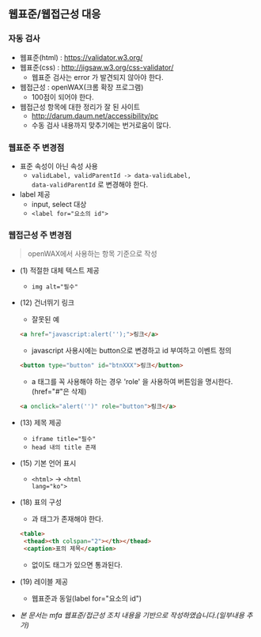 ## 웹표준/웹접근성 대응
### 자동 검사
* 웹표준(html) : https://validator.w3.org/
* 웹표준(css) : http://jigsaw.w3.org/css-validator/
  * 웹표준 검사는 error 가 발견되지 않아야 한다.
* 웹접근성 : openWAX(크롬 확장 프로그램)
  * 100점이 되어야 한다.
* 웹접근성 항목에 대한 정리가 잘 된 사이트
  * http://darum.daum.net/accessibility/pc
  * 수동 검사 내용까지 맞추기에는 번거로움이 많다.

### 웹표준 주 변경점
* 표준 속성이 아닌 속성 사용
  * <code>validLabel, validParentId -> data-validLabel, data-validParentId</code> 로 변경해야 한다.
* label 제공
  * input, select 대상
  * <code>\<label for="요소의 id"></code>

### 웹접근성 주 변경점
> openWAX에서 사용하는 항목 기준으로 작성
* (1) 적절한 대체 텍스트 제공
  * <code>img alt="필수"</code>
  
* (12) 건너뛰기 링크
  * 잘못된 예
  ```html
  <a href="javascript:alert('');">링크</a>
  ```
  * javascript 사용시에는 button으로 변경하고 id 부여하고 이벤트 정의
  ```html
  <button type="button" id="btnXXX">링크</button>
  ```
  * a 태그를 꼭 사용해야 하는 경우 'role' 을 사용하여 버튼임을 명시한다.(href="#"은 삭제)
  ```html
  <a onclick="alert('')" role="button">링크</a>
  ```
  
* (13) 제목 제공
  * <code>iframe title="필수"</code>
  * <code>head 내의 title 존재</code>

* (15) 기본 언어 표시
  * <code>\<html></code> -> <code>\<html lang="ko"></code>

* (18) 표의 구성
  * <caption>과 <th> 태그가 존재해야 한다.
  ```html
  <table>
   <thead><th colspan="2"></th></thead>
   <caption>표의 제목</caption>
  ```
  * <thead>없이도 <th>태그가 있으면 통과된다.

* (19) 레이블 제공
  * 웹표준과 동일(label for="요소의 id")
  
* _본 문서는 mfa 웹표준/접근성 조치 내용을 기반으로 작성하였습니다.(일부내용 추가)_
